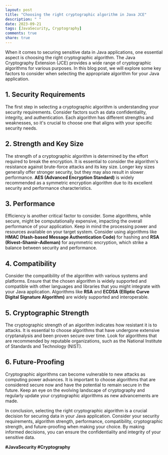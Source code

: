 ```yaml
---
layout: post
title: "Choosing the right cryptographic algorithm in Java JCE"
description: " "
date: 2023-09-21
tags: [JavaSecurity, Cryptography]
comments: true
share: true
---
```


When it comes to securing sensitive data in Java applications, one essential aspect is choosing the right cryptographic algorithm. The Java Cryptography Extension (JCE) provides a wide range of cryptographic algorithms for various purposes. In this blog post, we will explore some key factors to consider when selecting the appropriate algorithm for your Java application.

## 1. Security Requirements

The first step in selecting a cryptographic algorithm is understanding your security requirements. Consider factors such as data confidentiality, integrity, and authentication. Each algorithm has different strengths and weaknesses, so it's crucial to choose one that aligns with your specific security needs.

## 2. Strength and Key Size

The strength of a cryptographic algorithm is determined by the effort required to break the encryption. It is essential to consider the algorithm's resistance against brute-force attacks and its key size. Longer key sizes generally offer stronger security, but they may also result in slower performance. **AES (Advanced Encryption Standard)** is widely recommended as a symmetric encryption algorithm due to its excellent security and performance characteristics.

## 3. Performance

Efficiency is another critical factor to consider. Some algorithms, while secure, might be computationally expensive, impacting the overall performance of your application. Keep in mind the processing power and resources available on your target system. Consider using algorithms like **HMAC (Hash-based Message Authentication Code)** for hashing and **RSA (Rivest–Shamir–Adleman)** for asymmetric encryption, which strike a balance between security and performance.

## 4. Compatibility

Consider the compatibility of the algorithm with various systems and platforms. Ensure that the chosen algorithm is widely supported and compatible with other languages and libraries that you might integrate with your Java application. Algorithms like **RSA** and **ECDSA (Elliptic Curve Digital Signature Algorithm)** are widely supported and interoperable.

## 5. Cryptographic Strength

The cryptographic strength of an algorithm indicates how resistant it is to attacks. It is essential to choose algorithms that have undergone extensive cryptanalysis and been proven secure over time. Look for algorithms that are recommended by reputable organizations, such as the National Institute of Standards and Technology (NIST).

## 6. Future-Proofing

Cryptographic algorithms can become vulnerable to new attacks as computing power advances. It is important to choose algorithms that are considered secure now and have the potential to remain secure in the future. Keep an eye on the evolving landscape of cryptography and regularly update your cryptographic algorithms as new advancements are made.

In conclusion, selecting the right cryptographic algorithm is a crucial decision for securing data in your Java application. Consider your security requirements, algorithm strength, performance, compatibility, cryptographic strength, and future-proofing when making your choice. By making informed decisions, you can ensure the confidentiality and integrity of your sensitive data.

**#JavaSecurity #Cryptography**